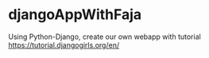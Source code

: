 # djangoAppWithFaja
Using Python-Django, create our own webapp with tutorial https://tutorial.djangogirls.org/en/
